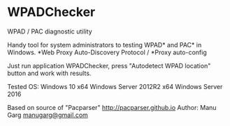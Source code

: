 # WPADChecker
WPAD / PAC diagnostic utility

Handy tool for system administrators to testing WPAD* and PAC* in Windows. 
*Web Proxy Auto-Discovery Protocol / *Proxy auto-config

Just run application WPADChecker, press "Autodetect WPAD location" button and work with results.

Tested OS:
Windows 10 x64
Windows Server 2012R2 x64
Windows Server 2016

Based on source of "Pacparser"
http://pacparser.github.io
Author: Manu Garg <manugarg@gmail.com>  
